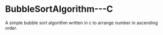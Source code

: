 # BubbleSortAlgorithm---C

A simple bubble sort algorithm written in c to arrange number in ascending order.
